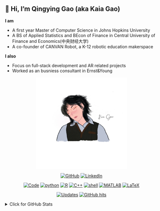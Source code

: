 ## 👋 Hi, I’m Qingying Gao (aka Kaia Gao)
**I am**
- A first year Master of Computer Science in Johns Hopkins University
- A BS of Applied Statistics and BEcon of Finance in Central University of Finance and Economics(中央财经大学)
- A co-founder of CANVAN Robot, a K-12 robotic education makerspace

**I also**
- Focus on full-stack development and AR related projects
- Worked as an busniess consultant in Ernst&Young
<!-- - 📫 How to reach me -->


<div align="center">
  <img src="./selfie.JPG" width = "300" alt="selfie" align=center />
</div>
<p align="center">
    <a href="https://github.com/kaiagaoqy" target="_blank"><img alt="GitHub" src="https://img.shields.io/badge/-@kaiagaoqy-181717?style=flat-square&logo=GitHub&logoColor=white"></a>
    <a href="https://www.linkedin.com/in/kaia-qy-gao" target="_blank"><img alt="LinkedIn" src="https://img.shields.io/badge/-LinkedIn-0077B5?style=flat-square&logo=Linkedin&logoColor=white"></a>
<!--
    <a href="https://www.researchgate.net/profile/Alwin_Wang" target="_blank"><img alt="ResearchGate" src="https://img.shields.io/badge/-ResearchGate-00CCBB?style=flat-square&logo=ResearchGate&logoColor=white"></a>
    <a href="https://orcid.org/0000-0003-4883-2917" target="_blank"><img alt="ORCID" src="https://img.shields.io/badge/-ORCID-A6CE39?style=flat-square&logo=ORCID&logoColor=white"></a>
    <a href="https://stackoverflow.com/users/5782687/alwin" target="_blank"><img alt="Stack Overflow" src="https://img.shields.io/badge/-Stack%20Overflow-FE7A16?style=flat-square&logo=Stack-Overflow&logoColor=white"></a>
    <a href="https://stackexchange.com/users/4446338/alwin" target="_blank"><img alt="Stack Exchange" src="https://img.shields.io/badge/-Stack%20Exchange-1E5297?style=flat-square&logo=Stack-Exchange&logoColor=white"></a>
 -->
</p>

<p align="center">
    <a href="https://github.com/kaiagaoqy?tab=repositories" target="_blank"><img alt="Code" src="https://img.shields.io/badge/-code-000000?style=flat-square&logo=Plex&logoColor=white"></a>
    <a href="https://github.com/kaiagaoqy?tab=repositories&language=python" target="_blank"><img alt="python" src="https://img.shields.io/badge/-python-3776AB?style=flat-square&logo=Python&logoColor=white"></a>
    <a href="https://github.com/kaiagaoqy?tab=repositories&language=r" target="_blank"><img alt="R" src="https://img.shields.io/badge/-R-276DC3?style=flat-square&logo=R&logoColor=white"></a>
    <a href="https://github.com/kaiagaoqy?tab=repositories&language=c%2B%2B" target="_blank"><img alt="C++" src="https://img.shields.io/badge/-C%2B%2B-00599C?style=flat-square&logo=C%2B%2B&logoColor=white"></a>
    <a href="https://github.com/kaiagaoqy?tab=repositories&language=shell" target="_blank"><img alt="shell" src="https://img.shields.io/badge/-shell-5391FE?style=flat-square&logo=PowerShell&logoColor=white"></a>
    <a href="https://github.com/kaiagaoqy?tab=repositories&language=matlab" target="_blank"><img alt="MATLAB" src="https://img.shields.io/badge/-MATLAB-0076A8?style=flat-square&logo=Mathworks&logoColor=white"></a>
    <a href="https://github.com/kaiagaoqy?tab=repositories&language=TeX" target="_blank"><img alt="LaTeX" src="https://img.shields.io/badge/-LaTeX-008080?style=flat-square&logo=LaTeX&logoColor=white"></a>
</p>

<p align="center">
    <a href="https://github.com/kaiagaoqy?tab=followers" target="_blank"><img alt="Updates" src="https://img.shields.io/badge/--000000?style=flat-square&logo=RSS&logoColor=white"></a>
    <!--<a href="https://github.com/kaiagaoqy" target="_blank"><img alt="kaiagaoqy" src="https://badges.pufler.dev/visits/kaiagaoqy/kaiagaoqy?logo=GitHub&label=visits&color=success&logoColor=white&style=flat-square"/></a>
    <a href="https://github.com/kaiagaoqy" target="_blank"><img alt="profile hits" src="https://img.shields.io/jsdelivr/gh/hw/kaiagaoqy/kaiagaoqy?label=hits&style=flat-square"></a>-->
    <a href="https://github.com/kaiagaoqy/kaiagaoqy" target="_blank"><img alt="GitHub hits" src="https://img.shields.io/github/last-commit/kaiagaoqy/kaiagaoqy?label=profile%20updated&style=flat-square"></a>
</p>

<details>
<summary>Click for GitHub Stats</summary>
<p align="center">
    <img alt = "GitHub Stats" src="https://github-readme-stats.vercel.app/api?username=kaiagaoqy&show_icons=true&hide=issues&icon_color=000000&hide_border=true&title_color=5391FE&text_color=555">
    <br>
    <img alt = "Top Language" src="https://github-readme-stats.vercel.app/api/top-langs/?username=kaiagaoqy&hide=html,&hide_border=true&title_color=5391FE&text_color=555"
</p>
</details>
